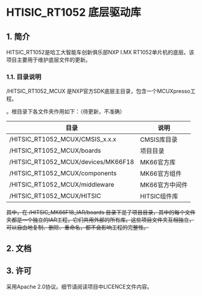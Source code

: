 # HTISIC_RT1052 底层驱动库

## 1. 简介

HITSIC_RT1052是哈工大智能车创新俱乐部NXP I.MX RT1052单片机的底层。该项目主要用于维护底层文件的更新。

### 1.1. 目录说明

/HITSIC_RT1052_MCUX 是NXP官方SDK底层主目录，包含一个MCUXpresso工程。

 。根目录下各文件夹作用如下：（待更新，不准确）

| 目录                                | 说明           |
| ----------------------------------- | -------------- |
| /HITSIC_RT1052_MCUX/CMSIS_x.x.x     | CMSIS库目录    |
| /HITSIC_RT1052_MCUX/boards          | 项目目录       |
| /HITSIC_RT1052_MCUX/devices/MK66F18 | MK66官方库     |
| /HITSIC_RT1052_MCUX/components      | MK66官方组件   |
| /HITSIC_RT1052_MCUX/middleware      | MK66官方中间件 |
| /HITSIC_RT1052_MCUX/HITSIC          | HITSIC组件库   |

~~其中，在 /HITSIC_MK66F18_IAR/boards 目录下是子项目目录，其中的每个文件夹都是一个独立的IAR工程，它们共用外部的所有库。这些项目文件夹互相独立，可以自由地复制、删除、重命名，都不会影响工程的完整性。~~

## 2. 文档





## 3. 许可

采用Apache 2.0协议。细节请阅读项目中LICENCE文件内容。

